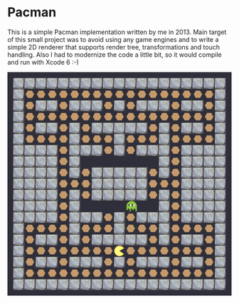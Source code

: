 # Pacman

This is a simple Pacman implementation written by me in 2013. Main target of this small project was to avoid using any game engines and to write a simple 2D renderer that supports render tree, transformations and touch handling. Also I had to modernize the code a little bit, so it would compile and run with Xcode 6 :-)

![alt tag](pacman.png)
